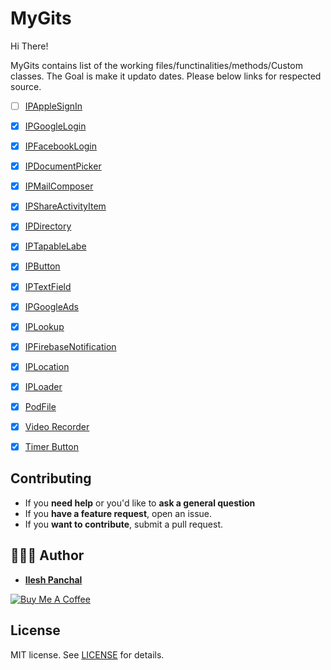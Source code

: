 # MyGits

Hi There!

MyGits contains list of the working files/functinalities/methods/Custom classes. The Goal is make it updato dates. Please below links for respected source.

- [ ] [IPAppleSignIn]()
- [x] [IPGoogleLogin](https://gist.github.com/Ilesh/7bddca40a4493e69689d436990e0d173)
- [x] [IPFacebookLogin](https://gist.github.com/Ilesh/53e78ba7c5d2aa61ca960bffea5a359f)

- [x] [IPDocumentPicker](https://gist.github.com/Ilesh/d292ae0ae71b624eacbda5e937b1f11e)
- [x] [IPMailComposer](https://gist.github.com/Ilesh/c78a0167d5de9b2bc665124429db3d97)
- [x] [IPShareActivityItem](https://gist.github.com/Ilesh/9395f06c2adcb424e9ffe0a80d3bf24a)
- [x] [IPDirectory](https://gist.github.com/Ilesh/1d6167f6d61ab035f4e39ff02dbf2a2a)


- [x] [IPTapableLabe](https://gist.github.com/Ilesh/4dc8e49b58ec5e52f3d266d5f8764dba)
- [x] [IPButton](https://gist.github.com/Ilesh/4771c149a7005a6872abaf088881d3fe)
- [x] [IPTextField](https://gist.github.com/Ilesh/d6f3569cfa87c63d47384a1a846fb0a7)

- [x] [IPGoogleAds](https://gist.github.com/Ilesh/44d4ed9fa3b01c8b2ff29670cc36bc9a)

- [x] [IPLookup](https://gist.github.com/Ilesh/19662fe6465b7b4f1d439167a77f3049)
- [x] [IPFirebaseNotification](https://gist.github.com/Ilesh/dd0f96d9dc6ed9eb2711f839f3604a2c)
- [x] [IPLocation](https://gist.github.com/Ilesh/696ad251dbe96e73823a476cd8d322ee)
- [x] [IPLoader](https://gist.github.com/Ilesh/b2c91f881341a7c22bd355b932cedca3)

- [x] [PodFile](https://gist.github.com/Ilesh/712f719c3b4632e8e0aad0810d3cf5d0)
- [x] [Video Recorder](https://gist.github.com/Ilesh/952e7f1e28566358b58d05281a758d68)
- [x] [Timer Button](https://gist.github.com/Ilesh/a7ba1c283e5d89a31ea4318e4f03b2ee)


## Contributing

- If you **need help** or you'd like to **ask a general question**
- If you **have a feature request**, open an issue.
- If you **want to contribute**, submit a pull request.

## 👨🏻‍💻 Author

* **[Ilesh Panchal](https://twitter.com/ilesh_panchal)**

<a href="https://www.buymeacoffee.com/dD9nr61qx" target="_blank"><img src="https://www.buymeacoffee.com/assets/img/custom_images/black_img.png" alt="Buy Me A Coffee" style="height: auto !important;width: auto !important;" ></a>

## License

 MIT license.
See [LICENSE](./LICENSE) for details.
